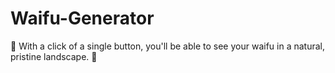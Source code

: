 # Waifu-Generator

🌸 With a click of a single button, you'll be able to see your waifu in a natural, pristine landscape. 🌸
